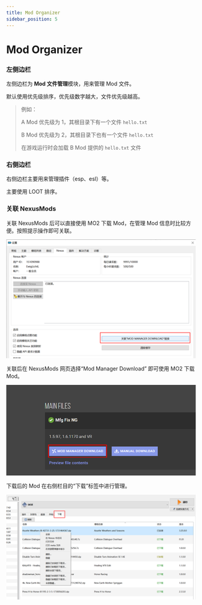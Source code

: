 ```yaml
---
title: Mod Organizer
sidebar_position: 5
---
```


# Mod Organizer

### 左侧边栏

左侧边栏为 **Mod 文件管理**模块，用来管理 Mod 文件。

默认使用优先级排序，优先级数字越大，文件优先级越高。

> 例如：
>
> A Mod 优先级为 1，其根目录下有一个文件 `hello.txt`
>
> B Mod 优先级为 2，其根目录下也有一个文件 `hello.txt`
>
> 在游戏运行时会加载 B Mod 提供的 `hello.txt` 文件

### 右侧边栏

右侧边栏主要用来管理插件（esp、esl）等。

主要使用 LOOT 排序。

### 关联 NexusMods

关联 NexusMods 后可以直接使用 MO2 下载 Mod，在管理 Mod 信息时比较方便。按照提示操作即可关联。

![000](./imgs/000.png)

关联后在 NexusMods 网页选择“Mod Manager Download” 即可使用 MO2 下载 Mod。

![001](./imgs/001.png)

下载后的 Mod 在右侧栏目的“下载”标签中进行管理。

![002](./imgs/002.png)
